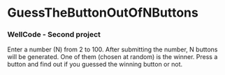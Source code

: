 # GuessTheButtonOutOfNButtons
### WellCode - Second project
Enter a number (N) from 2 to 100. After submitting the number, N buttons will be generated. One of them (chosen at random) is the winner. Press a button and find out if you guessed the winning button or not.
